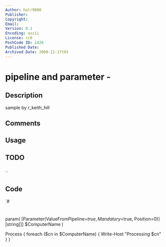 ```yaml
---
Author: halr9000
Publisher: 
Copyright: 
Email: 
Version: 0.1
Encoding: ascii
License: cc0
PoshCode ID: 1428
Published Date: 
Archived Date: 2009-12-17t03
---
```


# pipeline and parameter - 

## Description

sample by r_keith_hill

## Comments



## Usage



## TODO



## 

``

## Code

`#
 #
 param(
     [Parameter(ValueFromPipeline=$true, Mandatory=$true, Position=0)]
     [string[]]
     $ComputerName
 )
  
 Process {
     foreach ($cn in $ComputerName) {
         Write-Host "Processing $cn"
     }
 }
`

